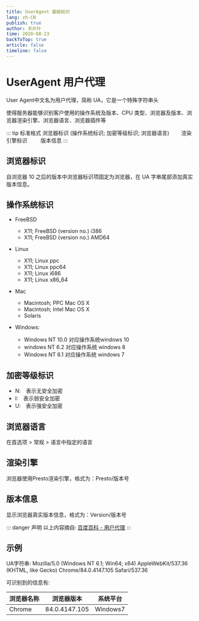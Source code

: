 ```yaml
---
title: UserAgent 基础知识
lang: zh-CN
publish: true
author: 半片叶
time: 2020-08-23
backToTop: true
article: false
timeline: false
---
```


# UserAgent 用户代理

User Agent中文名为用户代理，简称 UA，它是一个特殊字符串头

<span class="vue-color">使得服务器能够识别客户使用的操作系统及版本、CPU 类型、浏览器及版本、浏览器渲染引擎、浏览器语言、浏览器插件等</span>


::: tip 标准格式
浏览器标识 (操作系统标识; 加密等级标识; 浏览器语言)&emsp;&emsp;   渲染引擎标识 &emsp;&emsp;      版本信息
:::

## 浏览器标识
自浏览器 10 之后的版本中浏览器标识项固定为浏览器，在 UA 字串尾部添加真实版本信息。

## 操作系统标识
* FreeBSD
  * X11; FreeBSD (version no.) i386
  * X11; FreeBSD (version no.) AMD64
  
* Linux
  * X11; Linux ppc
  * X11; Linux ppc64
  * X11; Linux i686
  * X11; Linux x86_64
  
* Mac
  * Macintosh; PPC Mac OS X
  * Macintosh; Intel Mac OS X
  * Solaris
  
* Windows:
  * Windows NT 10.0 对应操作系统windows 10
  * windows NT 6.2 对应操作系统 windows 8
  * Windows NT 6.1 对应操作系统 windows 7

## 加密等级标识

* N:&emsp;表示无安全加密
* I:&emsp;表示弱安全加密
* U:&emsp;表示强安全加密
  
## 浏览器语言

在首选项 > 常规 > 语言中指定的语言

## 渲染引擎

浏览器使用Presto渲染引擎，格式为：<span class="vue-color">Presto/版本号</span>

## 版本信息

显示浏览器真实版本信息，格式为：<span class="vue-color">Version/版本号</span>

::: danger 声明
以上内容摘自: [百度百科 - 用户代理](https://baike.baidu.com/item/%E7%94%A8%E6%88%B7%E4%BB%A3%E7%90%86/1471005?fromtitle=useragent&fromid=5534048&fr=aladdin)
:::

## 示例

UA字符串: Mozilla/5.0 (Windows NT 6.1; Win64; x64) AppleWebKit/537.36 (KHTML, like Gecko) Chrome/84.0.4147.105 Safari/537.36

可识别到的信息有:

| 浏览器名称 | 浏览器版本 | 系统平台 |
|  ----    | ----  | ----  |
| Chrome | 84.0.4147.105 | Windows7 |
